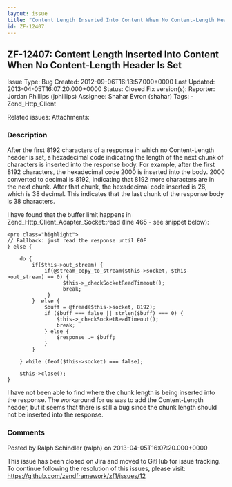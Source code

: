 ```yaml
---
layout: issue
title: "Content Length Inserted Into Content When No Content-Length Header Is Set"
id: ZF-12407
---
```


ZF-12407: Content Length Inserted Into Content When No Content-Length Header Is Set
-----------------------------------------------------------------------------------

 Issue Type: Bug Created: 2012-09-06T16:13:57.000+0000 Last Updated: 2013-04-05T16:07:20.000+0000 Status: Closed Fix version(s): 
 Reporter:  Jordan Phillips (jphillips)  Assignee:  Shahar Evron (shahar)  Tags: - Zend\_Http\_Client
 
 Related issues: 
 Attachments: 
### Description

After the first 8192 characters of a response in which no Content-Length header is set, a hexadecimal code indicating the length of the next chunk of characters is inserted into the response body. For example, after the first 8192 characters, the hexadecimal code 2000 is inserted into the body. 2000 converted to decimal is 8192, indicating that 8192 more characters are in the next chunk. After that chunk, the hexadecimal code inserted is 26, which is 38 decimal. This indicates that the last chunk of the response body is 38 characters.

I have found that the buffer limit happens in Zend\_Http\_Client\_Adapter\_Socket::read (line 465 - see snippet below):

 
    <pre class="highlight"> 
    // Fallback: just read the response until EOF
    } else {
    
        do {
            if($this->out_stream) {
                if(@stream_copy_to_stream($this->socket, $this->out_stream) == 0) {
                      $this->_checkSocketReadTimeout();
                      break;   
                 }
            }  else {
                $buff = @fread($this->socket, 8192);
                if ($buff === false || strlen($buff) === 0) {
                    $this->_checkSocketReadTimeout();
                    break;
                } else {
                    $response .= $buff;
                }
            }
    
        } while (feof($this->socket) === false);
    
        $this->close();
    }


I have not been able to find where the chunk length is being inserted into the response. The workaround for us was to add the Content-Length header, but it seems that there is still a bug since the chunk length should not be inserted into the response.

 

 

### Comments

Posted by Ralph Schindler (ralph) on 2013-04-05T16:07:20.000+0000

This issue has been closed on Jira and moved to GitHub for issue tracking. To continue following the resolution of this issues, please visit: <https://github.com/zendframework/zf1/issues/12>

 

 